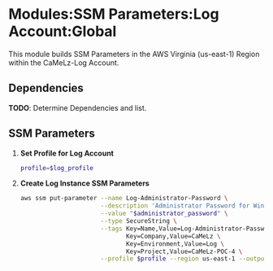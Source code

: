 # Modules:SSM Parameters:Log Account:Global

This module builds SSM Parameters in the AWS Virginia (us-east-1) Region within the
CaMeLz-Log Account.

## Dependencies

**TODO**: Determine Dependencies and list.

## SSM Parameters

1. **Set Profile for Log Account**

    ```bash
    profile=$log_profile
    ```

1. **Create Log Instance SSM Parameters**

    ```bash
    aws ssm put-parameter --name Log-Administrator-Password \
                          --description 'Administrator Password for Windows Instances' \
                          --value "$administrator_password" \
                          --type SecureString \
                          --tags Key=Name,Value=Log-Administrator-Password \
                                 Key=Company,Value=CaMeLz \
                                 Key=Environment,Value=Log \
                                 Key=Project,Value=CaMeLz-POC-4 \
                          --profile $profile --region us-east-1 --output text
    ```
